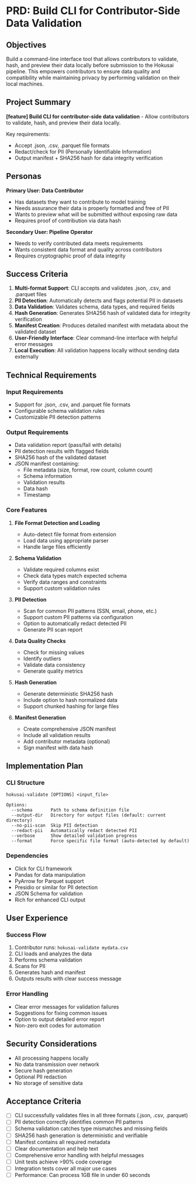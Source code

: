# PRD: Build CLI for Contributor-Side Data Validation

## Objectives

Build a command-line interface tool that allows contributors to validate, hash, and preview their data locally before submission to the Hokusai pipeline. This empowers contributors to ensure data quality and compatibility while maintaining privacy by performing validation on their local machines.

## Project Summary

**[feature] Build CLI for contributor-side data validation** - Allow contributors to validate, hash, and preview their data locally.

Key requirements:
* Accept .json, .csv, .parquet file formats
* Redact/check for PII (Personally Identifiable Information)
* Output manifest + SHA256 hash for data integrity verification

## Personas

**Primary User: Data Contributor**
- Has datasets they want to contribute to model training
- Needs assurance their data is properly formatted and free of PII
- Wants to preview what will be submitted without exposing raw data
- Requires proof of contribution via data hash

**Secondary User: Pipeline Operator**
- Needs to verify contributed data meets requirements
- Wants consistent data format and quality across contributors
- Requires cryptographic proof of data integrity

## Success Criteria

1. **Multi-format Support**: CLI accepts and validates .json, .csv, and .parquet files
2. **PII Detection**: Automatically detects and flags potential PII in datasets
3. **Data Validation**: Validates schema, data types, and required fields
4. **Hash Generation**: Generates SHA256 hash of validated data for integrity verification
5. **Manifest Creation**: Produces detailed manifest with metadata about the validated dataset
6. **User-Friendly Interface**: Clear command-line interface with helpful error messages
7. **Local Execution**: All validation happens locally without sending data externally

## Technical Requirements

### Input Requirements
- Support for .json, .csv, and .parquet file formats
- Configurable schema validation rules
- Customizable PII detection patterns

### Output Requirements
- Data validation report (pass/fail with details)
- PII detection results with flagged fields
- SHA256 hash of the validated dataset
- JSON manifest containing:
  - File metadata (size, format, row count, column count)
  - Schema information
  - Validation results
  - Data hash
  - Timestamp

### Core Features

1. **File Format Detection and Loading**
   - Auto-detect file format from extension
   - Load data using appropriate parser
   - Handle large files efficiently

2. **Schema Validation**
   - Validate required columns exist
   - Check data types match expected schema
   - Verify data ranges and constraints
   - Support custom validation rules

3. **PII Detection**
   - Scan for common PII patterns (SSN, email, phone, etc.)
   - Support custom PII patterns via configuration
   - Option to automatically redact detected PII
   - Generate PII scan report

4. **Data Quality Checks**
   - Check for missing values
   - Identify outliers
   - Validate data consistency
   - Generate quality metrics

5. **Hash Generation**
   - Generate deterministic SHA256 hash
   - Include option to hash normalized data
   - Support chunked hashing for large files

6. **Manifest Generation**
   - Create comprehensive JSON manifest
   - Include all validation results
   - Add contributor metadata (optional)
   - Sign manifest with data hash

## Implementation Plan

### CLI Structure
```
hokusai-validate [OPTIONS] <input_file>

Options:
  --schema       Path to schema definition file
  --output-dir   Directory for output files (default: current directory)
  --no-pii-scan  Skip PII detection
  --redact-pii   Automatically redact detected PII
  --verbose      Show detailed validation progress
  --format       Force specific file format (auto-detected by default)
```

### Dependencies
- Click for CLI framework
- Pandas for data manipulation
- PyArrow for Parquet support
- Presidio or similar for PII detection
- JSON Schema for validation
- Rich for enhanced CLI output

## User Experience

### Success Flow
1. Contributor runs: `hokusai-validate mydata.csv`
2. CLI loads and analyzes the data
3. Performs schema validation
4. Scans for PII
5. Generates hash and manifest
6. Outputs results with clear success message

### Error Handling
- Clear error messages for validation failures
- Suggestions for fixing common issues
- Option to output detailed error report
- Non-zero exit codes for automation

## Security Considerations

- All processing happens locally
- No data transmission over network
- Secure hash generation
- Optional PII redaction
- No storage of sensitive data

## Acceptance Criteria

- [ ] CLI successfully validates files in all three formats (.json, .csv, .parquet)
- [ ] PII detection correctly identifies common PII patterns
- [ ] Schema validation catches type mismatches and missing fields
- [ ] SHA256 hash generation is deterministic and verifiable
- [ ] Manifest contains all required metadata
- [ ] Clear documentation and help text
- [ ] Comprehensive error handling with helpful messages
- [ ] Unit tests achieve >90% code coverage
- [ ] Integration tests cover all major use cases
- [ ] Performance: Can process 1GB file in under 60 seconds